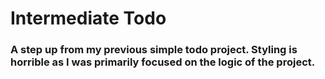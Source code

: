 # Intermediate Todo

### A step up from my previous simple todo project. Styling is horrible as I was primarily focused on the logic of the project.
